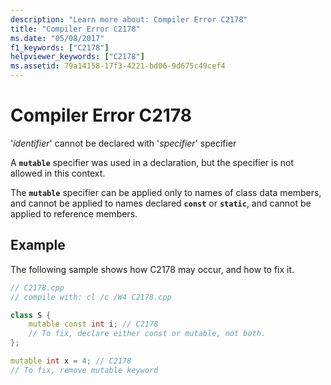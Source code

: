 ```yaml
---
description: "Learn more about: Compiler Error C2178"
title: "Compiler Error C2178"
ms.date: "05/08/2017"
f1_keywords: ["C2178"]
helpviewer_keywords: ["C2178"]
ms.assetid: 79a14158-17f3-4221-bd06-9d675c49cef4
---
```

# Compiler Error C2178

'*identifier*' cannot be declared with '*specifier*' specifier

A **`mutable`** specifier was used in a declaration, but the specifier is not allowed in this context.

The **`mutable`** specifier can be applied only to names of class data members, and cannot be applied to names declared **`const`** or **`static`**, and cannot be applied to reference members.

## Example

The following sample shows how C2178 may occur, and how to fix it.

```cpp
// C2178.cpp
// compile with: cl /c /W4 C2178.cpp

class S {
    mutable const int i; // C2178
    // To fix, declare either const or mutable, not both.
};

mutable int x = 4; // C2178
// To fix, remove mutable keyword
```
